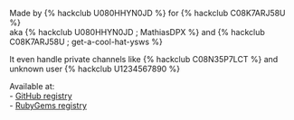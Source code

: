 ---
---

<title>Jekyll-HackClub</title>
<link rel="stylesheet" href="./assets/styles.css">

Made by {% hackclub U080HHYN0JD %} for {% hackclub C08K7ARJ58U %}<br>
aka {% hackclub U080HHYN0JD ; MathiasDPX %} and {% hackclub C08K7ARJ58U ; get-a-cool-hat-ysws %}

It even handle private channels like {% hackclub C08N35P7LCT %} and unknown user {% hackclub U1234567890 %}

Available at:
<br>\- [GitHub registry](https://github.com/MathiasDPX/jekyll-hackclub/pkgs/rubygems/jekyll-hackclub)
<br>\- [RubyGems registry](https://rubygems.org/gems/jekyll-hackclub)